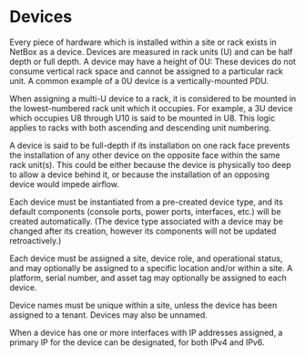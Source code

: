 # Devices

Every piece of hardware which is installed within a site or rack exists in NetBox as a device. Devices are measured in rack units (U) and can be half depth or full depth. A device may have a height of 0U: These devices do not consume vertical rack space and cannot be assigned to a particular rack unit. A common example of a 0U device is a vertically-mounted PDU.

When assigning a multi-U device to a rack, it is considered to be mounted in the lowest-numbered rack unit which it occupies. For example, a 3U device which occupies U8 through U10 is said to be mounted in U8. This logic applies to racks with both ascending and descending unit numbering.

A device is said to be full-depth if its installation on one rack face prevents the installation of any other device on the opposite face within the same rack unit(s). This could be either because the device is physically too deep to allow a device behind it, or because the installation of an opposing device would impede airflow.

Each device must be instantiated from a pre-created device type, and its default components (console ports, power ports, interfaces, etc.) will be created automatically. (The device type associated with a device may be changed after its creation, however its components will not be updated retroactively.)

Each device must be assigned a site, device role, and operational status, and may optionally be assigned to a specific location and/or within a site. A platform, serial number, and asset tag may optionally be assigned to each device.

Device names must be unique within a site, unless the device has been assigned to a tenant. Devices may also be unnamed.

When a device has one or more interfaces with IP addresses assigned, a primary IP for the device can be designated, for both IPv4 and IPv6.
